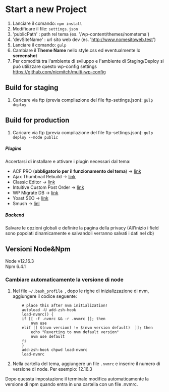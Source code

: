 # Start a new Project
1.  Lanciare il comando: `npm install`
2.  Modificare il file: `settings.json`
  1.  'publicPath' : path rel tema (es. '/wp-content/themes/nometema')
  2.  'devSiteName' : url sito web dev (es. 'http://www.nomesitoweb.test')
3.  Lanciare il comando: `gulp`
4. Cambiare il **Theme Name** nello style.css ed eventualmente lo **screenshot**
5. Per comodità tra l'ambiente di sviluppo e l'ambiente di Staging/Deploy si può utilizzare questo wp-config settings https://github.com/nicmitch/multi-wp-config

## Build for staging
1.  Caricare via ftp (previa compilazione del file ftp-settings.json): `gulp deploy`

## Build for production
1.  Caricare via ftp (previa compilazione del file ftp-settings.json): `gulp deploy --mode public`

##### Plugins
Accertarsi di installare e attivare i plugin necessari dal tema:
*  ACF PRO (**obbligatorio per il funzionamento del tema**) -> [link](https://www.advancedcustomfields.com/)
*  Ajax Thumbnail Rebuild -> [link](https://wordpress.org/plugins/ajax-thumbnail-rebuild/)
*  Classic Editor -> [link](https://wordpress.org/plugins/classic-editor/)
*  Intuitive Custom Post Order -> [link](http://hijiriworld.com/web/plugins/intuitive-custom-post-order/)
*  WP Migrate DB -> [link](https://wordpress.org/plugins/wp-migrate-db/)
*  Yoast SEO -> [link](https://yoast.com/wordpress/plugins/seo/#utm_source=yoast-seo&utm_medium=software&utm_campaign=wordpress-general)
*  Smush -> [linl](https://it.wordpress.org/plugins/wp-smushit/) 

##### Backend
Salvare le opzioni globali e definire la pagina della privacy (All'inizio i field sono popolati dinamicamente e salvandoli verranno salvati i dati nel db)

## Versioni Node&Npm
Node v12.16.3<br>
Npm 6.4.1

### Cambiare automaticamente la versione di node

1. Nel file ```~/.bash_profile ```, dopo le righe di inizializzazione di nvm, aggiungere il codice seguente:

	```
		# place this after nvm initialization!
		autoload -U add-zsh-hook
		load-nvmrc() {
		if [[ -f .nvmrc && -r .nvmrc ]]; then
			nvm use
		elif [[ $(nvm version) != $(nvm version default)  ]]; then
			echo "Reverting to nvm default version"
			nvm use default
		fi
		}
		add-zsh-hook chpwd load-nvmrc
		load-nvmrc

	```
2. Nella cartella del tema, aggiungere un file ```.nvmrc``` e inserire il numero di versione di node. Per esempio: 12.16.3


Dopo quessta impostazione il terminale modifica automaticamente la versione di npm quando entra in una cartella con un file .nvmrc.